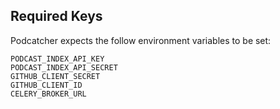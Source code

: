 ## Required Keys

Podcatcher expects the follow environment variables to be set:

```
PODCAST_INDEX_API_KEY
PODCAST_INDEX_API_SECRET
GITHUB_CLIENT_SECRET
GITHUB_CLIENT_ID
CELERY_BROKER_URL
```
